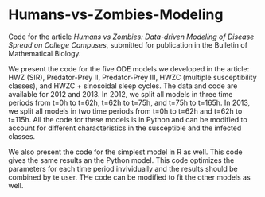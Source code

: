 # Humans-vs-Zombies-Modeling
Code for the article *Humans vs Zombies: Data-driven Modeling of Disease Spread on College Campuses*, submitted for publication in the Bulletin of Mathematical Biology.

We present the code for the five ODE models we developed in the article: HWZ (SIR), Predator-Prey II, Predator-Prey III, HWZC (multiple susceptibility classes), and HWZC + sinosoidal sleep cycles. The data and code are available for 2012 and 2013. In 2012, we split all models in three time periods from t=0h to t=62h, t=62h to t=75h, and t=75h to t=165h. In 2013, we split all models in two time periods from t=0h to t=62h and t=62h to t=115h. All the code for these models is in Python and can be modified to account for different characteristics in the susceptible and the infected classes. 

We also present the code for the simplest model in R as well. This code gives the same results an the Python model. This code optimizes the parameters for each time period invividually and the results should be combined by te user. THe code can be modified to fit the other models as well.
